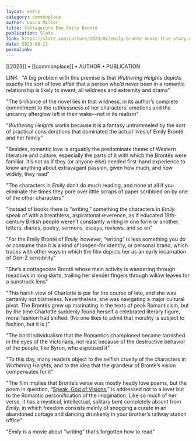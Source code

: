 ```yaml
---
layout: entry
category: commonplace
author: Laura Miller
title: Cottagecore Emo Emily Brontë
publication: Slate
link: https://slate.com/culture/2023/02/emily-bronte-movie-true-story-wuthering-heights.html?via=rss
date: 2023-06-11
permalink:
---
```


[[2023]] • [[commonplace]] • AUTHOR • PUBLICATION

LINK
 
"A big problem with this premise is that *Wuthering Heights* depicts exactly the sort of love affair that a person who’d never been in a romantic relationship is likely to invent, all wildness and extremity and drama"

"The brilliance of the novel lies in that wildness, in its author’s complete commitment to the ruthlessness of her characters’ emotions and the uncanny afterglow left in their wake—not in its realism"

"*Wuthering Heights* works because it is a fantasy untrammeled by the sort of practical considerations that dominated the actual lives of Emily Brontë and her family"

"Besides, romantic love is arguably the predominate theme of Western literature and culture, especially the parts of it with which the Brontës were familiar. It’s not as if they (or anyone else) needed first-hand experience to know anything about extravagant passion, given how much, and how widely, they read"

"The characters in *Emily* don’t do much reading, and none at all if you eliminate the times they pore over little scraps of paper scribbled on by one of the other characters"

"Instead of books there is “writing,” something the characters in *Emily* speak of with a breathless, aspirational reverence, as if educated 19th-century British people weren’t constantly writing in one form or another: letters, diaries, poetry, sermons, essays, reviews, and so on"

"For the Emily Brontë of *Emily,* however, “writing” is less something you do or consume than it is a kind of longed-for identity, or personal brand, which tracks with other ways in which the film depicts her as an early incarnation of Gen-Z sensibility"

"She’s a cottagecore Brontë whose main activity is wandering through meadows in long skirts, trailing her slender fingers through willow leaves for a sunstruck lens"

"This harsh view of Charlotte is par for the course of late, and she was certainly not blameless. Nevertheless, she was navigating a major cultural pivot. The Brontës grew up marinating in the texts of peak Romanticism, but by the time Charlotte suddenly found herself a celebrated literary figure, moral fashion had shifted. (No one likes to admit that morality is subject to fashion, but it is.)"

"The bold individualism that the Romantics championed became tarnished in the eyes of the Victorians, not least because of the destructive behavior of the people, like Byron, who espoused it"

"To this day, many readers object to the selfish cruelty of the characters in *Wuthering Heights,* and to the idea that the grandeur of Brontë’s vision compensates for it"

"The film implies that Bronte’s verse was mostly heady love poems, but the poem in question, “[Speak, God of Visions](https://allpoetry.com/Speak,-God-Of-Visions),” is addressed not to a lover but to the Romantic personification of the imagination. Like so much of her verse, it has a mystical, intellectual, solitary bent completely absent from *Emily,* in which freedom consists mainly of snogging a curate in an abandoned cottage and dancing drunkenly in your brother’s railway station office"

"*Emily* is a movie about “writing” that’s forgotten how to read"
